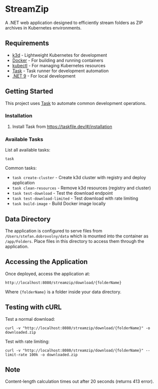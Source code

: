 # StreamZip

A .NET web application designed to efficiently stream folders as ZIP archives in Kubernetes environments.

## Requirements

- [k3d](https://k3d.io/) - Lightweight Kubernetes for development
- [Docker](https://www.docker.com/) - For building and running containers
- [kubectl](https://kubernetes.io/docs/tasks/tools/) - For managing Kubernetes resources
- [Task](https://taskfile.dev/) - Task runner for development automation
- [.NET 9](https://dotnet.microsoft.com/download) - For local development

## Getting Started

This project uses [Task](https://taskfile.dev/) to automate common development operations.

### Installation

1. Install Task from https://taskfile.dev/#/installation

### Available Tasks

List all available tasks:
```
task
```

Common tasks:
- `task create-cluster` - Create k3d cluster with registry and deploy application
- `task clean-resources` - Remove k3d resources (registry and cluster)
- `task test-download` - Test the download endpoint
- `task test-download-limited` - Test download with rate limiting
- `task build-image` - Build Docker image locally

## Data Directory

The application is configured to serve files from `/Users/stefan.dobrovolny/data` which is mounted 
into the container as `/app/Folders`. Place files in this directory to access them through the application.

## Accessing the Application

Once deployed, access the application at:
```
http://localhost:8080/streamzip/download/{folderName}
```

Where `{folderName}` is a folder inside your data directory.

## Testing with cURL

Test a normal download:
```
curl -v "http://localhost:8080/streamzip/download/{folderName}" -o downloaded.zip
```

Test with rate limiting:
```
curl -v "http://localhost:8080/streamzip/download/{folderName}" --limit-rate 100k -o downloaded.zip
```

## Note

Content-length calculation times out after 20 seconds (returns 413 error).